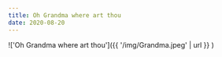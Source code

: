 ```yaml
---
title: Oh Grandma where art thou
date: 2020-08-20
---
```


!['Oh Grandma where art thou']({{ '/img/Grandma.jpeg' | url }} )
<br>
